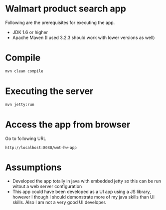 # Walmart product search app

Following are the prerequisites for executing the app.
  - JDK 1.6 or higher
  - Apache Maven (I used 3.2.3 should work with lower versions as well)

# Compile
```sh
mvn clean compile
```
# Executing the server
```sh
mvn jetty:run
```
# Access the app from browser
Go to following URL
```
http://localhost:8080/wmt-hw-app
```
# Assumptions
- Developed the app totally in java with embedded jetty so this can be run witout a web server configuration
- This app could have been developed as a UI app using a JS library, however I though I should demonstrate more of my java skills than UI skills. Also I am not a very good UI developer.